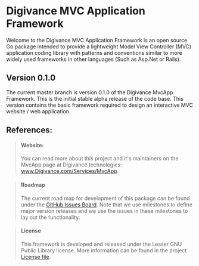 # Digivance MVC Application Framework
Welcome to the Digivance MVC Application Framework is an open source Go package intended to provide a lightweight Model View Controller (MVC) application coding library with patterns and conventions similar to more widely used frameworks in other languages (Such as Asp.Net or Rails).

## Version 0.1.0
The current master branch is version 0.1.0 of the Digivance MvcApp Framework. This is the initial stable alpha release of the code base. This version contains the basic framework required to design an interactive MVC website / web application.

## References:

> #### Website:
> You can read more about this project and it's maintainers on the MvcApp page at Digivance technologies: www.Digivance.com/Services/MvcApp.

> #### Roadmap
> The current road map for development of this package can be found under the [GitHub Issues Board](https://github.com/Digivance/mvcapp/milestones). Note that we use milestones to define major version releases and we use the issues in these milestones to lay out the functionality. 

> #### License
> This framework is developed and released under the Lesser GNU Public Library license. More information can be found in the project [License file](https://github.com/Digivance/mvcapp/blob/master/LICENSE).